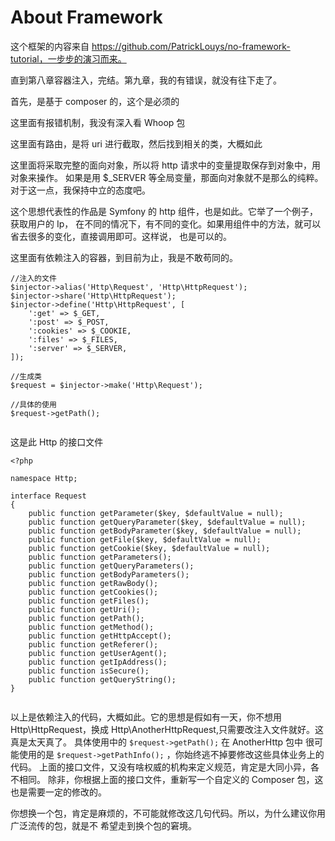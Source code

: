 # About Framework

这个框架的内容来自 https://github.com/PatrickLouys/no-framework-tutorial，一步步的演习而来。

直到第八章容器注入，完结。第九章，我的有错误，就没有往下走了。

首先，是基于 composer 的，这个是必须的

这里面有报错机制，我没有深入看 Whoop 包

这里面有路由，是将 uri 进行截取，然后找到相关的类，大概如此

这里面将采取完整的面向对象，所以将 http 请求中的变量提取保存到对象中，用对象来操作。
如果是用 $_SERVER 等全局变量，那面向对象就不是那么的纯粹。
对于这一点，我保持中立的态度吧。

这个思想代表性的作品是 Symfony 的 http 组件，也是如此。它举了一个例子，获取用户的 Ip，
在不同的情况下，有不同的变化。如果用组件中的方法，就可以省去很多的变化，直接调用即可。这样说，
也是可以的。

这里面有依赖注入的容器，到目前为止，我是不敢苟同的。

```
//注入的文件
$injector->alias('Http\Request', 'Http\HttpRequest');
$injector->share('Http\HttpRequest');
$injector->define('Http\HttpRequest', [
    ':get' => $_GET,
    ':post' => $_POST,
    ':cookies' => $_COOKIE,
    ':files' => $_FILES,
    ':server' => $_SERVER,
]);

//生成类
$request = $injector->make('Http\Request');

//具体的使用
$request->getPath();


```

这是此 Http 的接口文件
```
<?php

namespace Http;

interface Request
{
    public function getParameter($key, $defaultValue = null);
    public function getQueryParameter($key, $defaultValue = null);
    public function getBodyParameter($key, $defaultValue = null);
    public function getFile($key, $defaultValue = null);
    public function getCookie($key, $defaultValue = null);
    public function getParameters();
    public function getQueryParameters();
    public function getBodyParameters();
    public function getRawBody();
    public function getCookies();
    public function getFiles();
    public function getUri();
    public function getPath();
    public function getMethod();
    public function getHttpAccept();
    public function getReferer();
    public function getUserAgent();
    public function getIpAddress();
    public function isSecure();
    public function getQueryString();
}


```

以上是依赖注入的代码，大概如此。它的思想是假如有一天，你不想用 Http\HttpRequest，换成 
Http\AnotherHttpRequest,只需要改注入文件就好。这真是太天真了。
具体使用中的 ```$request->getPath();``` 在 AnotherHttp 包中
很可能使用的是 ```$request->getPathInfo();``` ，你始终逃不掉要修改这些具体业务上的代码。
上面的接口文件，又没有啥权威的机构来定义规范，肯定是大同小异，各不相同。
除非，你根据上面的接口文件，重新写一个自定义的 Composer 包，这也是需要一定的修改的。

你想换一个包，肯定是麻烦的，不可能就修改这几句代码。所以，为什么建议你用广泛流传的包，就是不
希望走到换个包的窘境。


